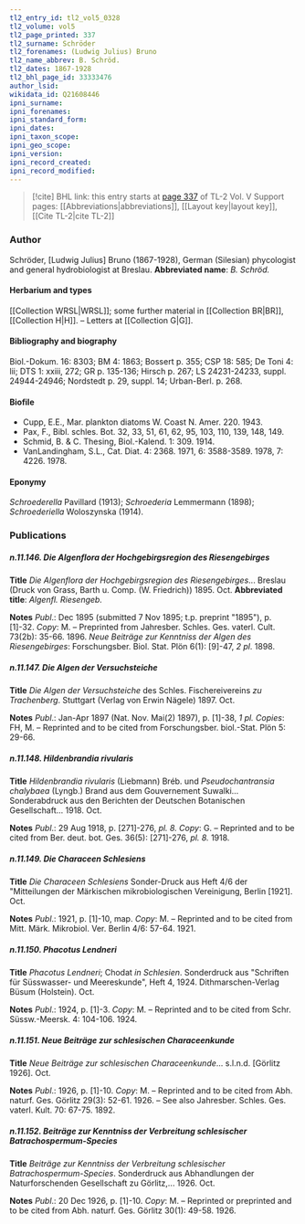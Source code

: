 ```yaml
---
tl2_entry_id: tl2_vol5_0328
tl2_volume: vol5
tl2_page_printed: 337
tl2_surname: Schröder
tl2_forenames: (Ludwig Julius) Bruno
tl2_name_abbrev: B. Schröd.
tl2_dates: 1867-1928
tl2_bhl_page_id: 33333476
author_lsid: 
wikidata_id: Q21608446
ipni_surname: 
ipni_forenames: 
ipni_standard_form: 
ipni_dates: 
ipni_taxon_scope: 
ipni_geo_scope: 
ipni_version: 
ipni_record_created: 
ipni_record_modified:
---
```


> [!cite] BHL link: this entry starts at [page 337](https://www.biodiversitylibrary.org/page/33333476) of TL-2 Vol. V
> Support pages: [[Abbreviations|abbreviations]], [[Layout key|layout key]], [[Cite TL-2|cite TL-2]]

### Author

Schröder, \[Ludwig Julius\] Bruno (1867-1928), German (Silesian) phycologist and general hydrobiologist at Breslau. 
**Abbreviated name**: *B. Schröd.*

#### Herbarium and types

[[Collection WRSL|WRSL]]; some further material in [[Collection BR|BR]], [[Collection H|H]]. – Letters at [[Collection G|G]].

#### Bibliography and biography

Biol.-Dokum. 16: 8303; BM 4: 1863; Bossert p. 355; CSP 18: 585; De Toni 4: lii; DTS 1: xxiii, 272; GR p. 135-136; Hirsch p. 267; LS 24231-24233, suppl. 24944-24946; Nordstedt p. 29, suppl. 14; Urban-Berl. p. 268.

#### Biofile

- Cupp, E.E., Mar. plankton diatoms W. Coast N. Amer. 220. 1943.
- Pax, F., Bibl. schles. Bot. 32, 33, 51, 61, 62, 95, 103, 110, 139, 148, 149.
- Schmid, B. & C. Thesing, Biol.-Kalend. 1: 309. 1914.
- VanLandingham, S.L., Cat. Diat. 4: 2368. 1971, 6: 3588-3589. 1978, 7: 4226. 1978.

#### Eponymy

*Schroederella* Pavillard (1913); *Schroederia* Lemmermann (1898); *Schroederiella* Woloszynska (1914).

### Publications

##### n.11.146. Die Algenflora der Hochgebirgsregion des Riesengebirges

**Title**
*Die Algenflora der Hochgebirgsregion des Riesengebirges*... Breslau (Druck von Grass, Barth u. Comp. (W. Friedrich)) 1895. Oct.
**Abbreviated title**: *Algenfl. Riesengeb.*

**Notes**
*Publ*.: Dec 1895 (submitted 7 Nov 1895; t.p. preprint "1895"), p. \[1\]-32. *Copy*: M. – Preprinted from Jahresber. Schles. Ges. vaterl. Cult. 73(2b): 35-66. 1896.
*Neue Beiträge zur Kenntniss der Algen des Riesengebirges*: Forschungsber. Biol. Stat. Plön 6(1): \[9\]-47, *2 pl*. 1898.

##### n.11.147. Die Algen der Versuchsteiche

**Title**
*Die Algen der Versuchsteiche* des Schles. Fischereivereins *zu Trachenberg*. Stuttgart (Verlag von Erwin Nägele) 1897. Oct.

**Notes**
*Publ*.: Jan-Apr 1897 (Nat. Nov. Mai(2) 1897), p. \[1\]-38, *1 pl. Copies*: FH, M. – Reprinted and to be cited from Forschungsber. biol.-Stat. Plön 5: 29-66.

##### n.11.148. Hildenbrandia rivularis

**Title**
*Hildenbrandia rivularis* (Liebmann) Bréb. und *Pseudochantransia chalybaea* (Lyngb.) Brand aus dem Gouvernement Suwalki... Sonderabdruck aus den Berichten der Deutschen Botanischen Gesellschaft... 1918. Oct.

**Notes**
*Publ*.: 29 Aug 1918, p. \[271\]-276, *pl. 8. Copy*: G. – Reprinted and to be cited from Ber. deut. bot. Ges. 36(5): \[271\]-276, *pl. 8.* 1918.

##### n.11.149. Die Characeen Schlesiens

**Title**
*Die Characeen Schlesiens* Sonder-Druck aus Heft 4/6 der "Mitteilungen der Märkischen mikrobiologischen Vereinigung, Berlin \[1921\]. Oct.

**Notes**
*Publ*.: 1921, p. \[1\]-10, map. *Copy*: M. – Reprinted and to be cited from Mitt. Märk. Mikrobiol. Ver. Berlin 4/6: 57-64. 1921.

##### n.11.150. Phacotus Lendneri

**Title**
*Phacotus Lendneri*; Chodat *in Schlesien*. Sonderdruck aus "Schriften für Süsswasser- und Meereskunde", Heft 4, 1924. Dithmarschen-Verlag Büsum (Holstein). Oct.

**Notes**
*Publ*.: 1924, p. \[1\]-3. *Copy*: M. – Reprinted and to be cited from Schr. Süssw.-Meersk. 4: 104-106. 1924.

##### n.11.151. Neue Beiträge zur schlesischen Characeenkunde

**Title**
*Neue Beiträge zur schlesischen Characeenkunde*... s.l.n.d. \[Görlitz 1926\]. Oct.

**Notes**
*Publ*.: 1926, p. \[1\]-10. *Copy*: M. – Reprinted and to be cited from Abh. naturf. Ges. Görlitz 29(3): 52-61. 1926. – See also Jahresber. Schles. Ges. vaterl. Kult. 70: 67-75. 1892.

##### n.11.152. Beiträge zur Kenntniss der Verbreitung schlesischer Batrachospermum-Species

**Title**
*Beiträge zur Kenntniss der Verbreitung schlesischer Batrachospermum-Species*. Sonderdruck aus Abhandlungen der Naturforschenden Gesellschaft zu Görlitz,... 1926. Oct.

**Notes**
*Publ*.: 20 Dec 1926, p. \[1\]-10. *Copy*: M. – Reprinted or preprinted and to be cited from Abh. naturf. Ges. Görlitz 30(1): 49-58. 1926.

